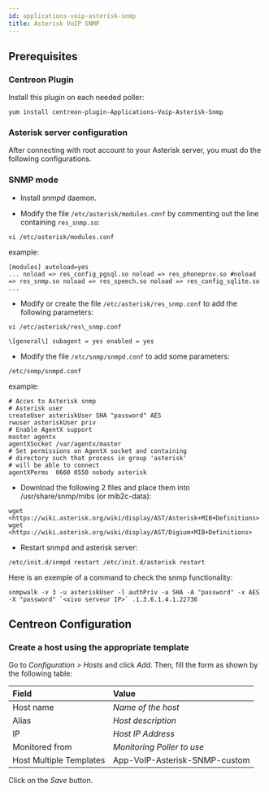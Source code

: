 ```yaml
---
id: applications-voip-asterisk-snmp
title: Asterisk VoIP SNMP
---
```


## Prerequisites

### Centreon Plugin

Install this plugin on each needed poller:

``` shell
yum install centreon-plugin-Applications-Voip-Asterisk-Snmp
```

### Asterisk server configuration

After connecting with root account to your Asterisk server, you must do the
following configurations.

### SNMP mode

- Install *snmpd* daemon.

- Modify the file `/etc/asterisk/modules.conf` by commenting out the line
containing `res_snmp.so`:

```
vi /etc/asterisk/modules.conf
```

example:

```
[modules] autoload=yes
... noload => res_config_pgsql.so noload => res_phoneprov.so #noload => res_snmp.so noload => res_speech.so noload => res_config_sqlite.so ...
```

- Modify or create the file `/etc/asterisk/res_snmp.conf` to add the following
parameters:

```
vi /etc/asterisk/res\_snmp.conf
```
```
\[general\] subagent = yes enabled = yes
```

- Modify the file `/etc/snmp/snmpd.conf` to add some parameters:

```
/etc/snmp/snmpd.conf
```

example:

```
# Acces to Asterisk snmp
# Asterisk user
createUser asteriskUser SHA "password" AES
rwuser asteriskUser priv
# Enable AgentX support
master agentx
agentXSocket /var/agentx/master
# Set permissions on AgentX socket and containing
# directory such that process in group 'asterisk'
# will be able to connect
agentXPerms  0660 0550 nobody asterisk
```

- Download the following 2 files and place them into /usr/share/snmp/mibs (or
mib2c-data):

```
wget <https://wiki.asterisk.org/wiki/display/AST/Asterisk+MIB+Definitions>
wget <https://wiki.asterisk.org/wiki/display/AST/Digium+MIB+Definitions>
```

- Restart snmpd and asterisk server:

```
/etc/init.d/snmpd restart /etc/init.d/asterisk restart
```

Here is an exemple of a command to check the snmp functionality:

```
snmpwalk -v 3 -u asteriskUser -l authPriv -a SHA -A "password" -x AES -X "password" `<xivo serveur IP>` .1.3.6.1.4.1.22736
```

## Centreon Configuration

### Create a host using the appropriate template

Go to *Configuration \> Hosts* and click *Add*. Then, fill the form as shown by
the following table:

| Field                   | Value                         |
| :---------------------- | :---------------------------- |
| Host name               | *Name of the host*            |
| Alias                   | *Host description*            |
| IP                      | *Host IP Address*             |
| Monitored from          | *Monitoring Poller to use*    |
| Host Multiple Templates | App-VoIP-Asterisk-SNMP-custom |

Click on the *Save* button.
